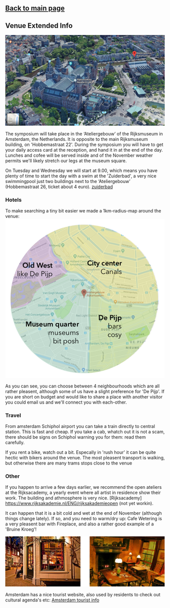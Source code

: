 ## [Back to main page](index.md)



## Venue Extended Info
![Atelier gebouw](/images/google3dSmall.png)

The symposium will take place in the ‘Ateliergebouw’ of the Rijksmuseum in Amsterdam, the Netherlands. It is opposite to the main Rijksmuseum building, on 'Hobbemastraat 22'. During the symposium you will have to get your daily access card at the reception, and hand it in at the end of the day. Lunches and cofee will be served inside and of the November weather permits we'll likely stretch our legs at the museum square. 


On Tuesday and Wednesday we will start at 9.00, which means you have plenty of time to start the day with a swim at the 'Zuiderbad', a very nice swimmingpool just two buildings next to the ‘Ateliergebouw’ (Hobbemastraat 26, ticket about 4 euro). 
[zuiderbad](/images/zuiderbad.jpg)

### Hotels
To make searching a tiny bit easier we made a 1km-radius-map around the venue:
![map](/images/amsterdammap.png)

As you can see, you can choose between 4 neighbourhoods which are all rather pleasent, although some of us have a slight preference for 'De Pijp'. If you are short on budget and would like to share a place with another visitor you could email us and we'll connect you with each-other. 



### Travel
From amsterdam Schiphol airport you can take a train directly to central station. This is fast and cheap. If you take a cab, whatch out it is not a scam, there should be signs on Schiphol warning you for them: read them carefully. 

If you rent a bike, watch out a bit. Especally in 'rush hour' it can be quite hectic with bikers around the venue. The most pleasent transport is walking, but otherwise there are many trams stops close to the venue

### Other
If you happen to arrive a few days earlier, we recommend the open ateliers at the Rijksacademy, a yearly event where all artist in residence show their work. The building and athmosphere is very nice. [Rijksacademy] https://www.rijksakademie.nl/ENG/rijksakademieopen (not yet workin).

It can happen that it is a bit cold and wet at the end of November (although things change lately). If so, and you need to warm/dry up: Cafe Wetering is a very pleasent bar with Fireplace, and also a rather good example of a 'Bruine Kroeg'!

![cafe](/images/CafeWetering.jpg)

Amsterdam has a nice tourist website, also used by residents to check out cultural agenda's etc: [Amsterdam tourist info](https://www.iamsterdam.com)